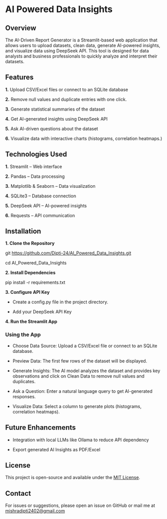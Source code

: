 # AI Powered Data Insights

## Overview

The AI-Driven Report Generator is a Streamlit-based web application that allows users to upload datasets, clean data, generate AI-powered insights, and visualize data using DeepSeek API. This tool is designed for data analysts and business professionals to quickly analyze and interpret their datasets.

## Features

**1.** Upload CSV/Excel files or connect to an SQLite database

**2.** Remove null values and duplicate entries with one click.

**3.** Generate statistical summaries of the dataset

**4.** Get AI-generated insights using DeepSeek API

**5.** Ask AI-driven questions about the dataset

**6.** Visualize data with interactive charts (histograms, correlation heatmaps.)

## Technologies Used

**1.** Streamlit – Web interface

**2.** Pandas – Data processing

**3.** Matplotlib & Seaborn – Data visualization

**4.** SQLite3 – Database connection

**5.** DeepSeek API – AI-powered insights

**6.** Requests – API communication

## Installation

**1. Clone the Repository**

git https://github.com/Dipti-24/AI_Powered_Data_Insights.git

cd AI_Powered_Data_Insights


**2. Install Dependencies**

pip install -r requirements.txt


**3. Configure API Key**

+ Create a config.py file in the project directory.

+ Add your DeepSeek API Key

**4. Run the Streamlit App**

### Using the App

- Choose Data Source: Upload a CSV/Excel file or connect to an SQLite database.

- Preview Data: The first few rows of the dataset will be displayed.

- Generate Insights: The AI model analyzes the dataset and provides key observations and click on Clean Data to remove null values and duplicates.

- Ask a Question: Enter a natural language query to get AI-generated responses.

- Visualize Data: Select a column to generate plots (histograms, correlation heatmaps).

## Future Enhancements

+ Integration with local LLMs like Ollama to reduce API dependency

+ Export generated AI Insights as PDF/Excel

## License

This project is open-source and available under the [MIT License]().

## Contact

For issues or suggestions, please open an issue on GitHub or mail me at mishradipti2402@gmail.com
